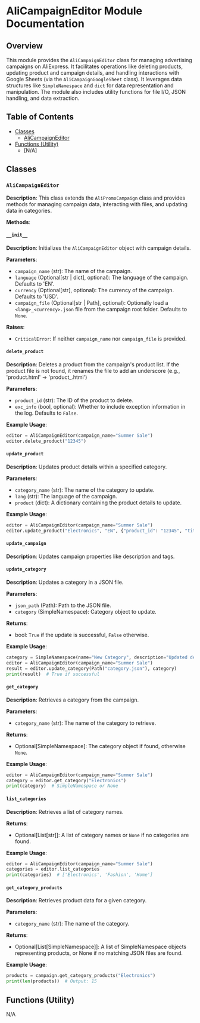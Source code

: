 # AliCampaignEditor Module Documentation

## Overview

This module provides the `AliCampaignEditor` class for managing advertising campaigns on AliExpress.  It facilitates operations like deleting products, updating product and campaign details, and handling interactions with Google Sheets (via the `AliCampaignGoogleSheet` class).  It leverages data structures like `SimpleNamespace` and `dict` for data representation and manipulation.  The module also includes utility functions for file I/O, JSON handling, and data extraction.

## Table of Contents

* [Classes](#classes)
    * [AliCampaignEditor](#alicampaigneditor)
* [Functions (Utility)](#functions-utility)
    * [N/A]


## Classes

### `AliCampaignEditor`

**Description**: This class extends the `AliPromoCampaign` class and provides methods for managing campaign data, interacting with files, and updating data in categories.

**Methods**:

#### `__init__`

**Description**: Initializes the `AliCampaignEditor` object with campaign details.

**Parameters**:
- `campaign_name` (str): The name of the campaign.
- `language` (Optional[str | dict], optional): The language of the campaign. Defaults to 'EN'.
- `currency` (Optional[str], optional): The currency of the campaign. Defaults to 'USD'.
- `campaign_file` (Optional[str | Path], optional): Optionally load a `<lang>_<currency>.json` file from the campaign root folder. Defaults to `None`.


**Raises**:
- `CriticalError`: If neither `campaign_name` nor `campaign_file` is provided.

#### `delete_product`

**Description**: Deletes a product from the campaign's product list.  If the product file is not found, it renames the file to add an underscore (e.g., 'product.html' -> 'product_.html')


**Parameters**:
- `product_id` (str): The ID of the product to delete.
- `exc_info` (bool, optional): Whether to include exception information in the log. Defaults to `False`.

**Example Usage**:
```python
editor = AliCampaignEditor(campaign_name="Summer Sale")
editor.delete_product("12345")
```

#### `update_product`

**Description**: Updates product details within a specified category.

**Parameters**:
- `category_name` (str): The name of the category to update.
- `lang` (str): The language of the campaign.
- `product` (dict): A dictionary containing the product details to update.

**Example Usage**:
```python
editor = AliCampaignEditor(campaign_name="Summer Sale")
editor.update_product("Electronics", "EN", {"product_id": "12345", "title": "Smartphone"})
```

#### `update_campaign`

**Description**: Updates campaign properties like description and tags.

#### `update_category`

**Description**: Updates a category in a JSON file.

**Parameters**:
- `json_path` (Path): Path to the JSON file.
- `category` (SimpleNamespace): Category object to update.

**Returns**:
- bool: `True` if the update is successful, `False` otherwise.

**Example Usage**:
```python
category = SimpleNamespace(name="New Category", description="Updated description")
editor = AliCampaignEditor(campaign_name="Summer Sale")
result = editor.update_category(Path("category.json"), category)
print(result)  # True if successful
```

#### `get_category`

**Description**: Retrieves a category from the campaign.

**Parameters**:
- `category_name` (str): The name of the category to retrieve.

**Returns**:
- Optional[SimpleNamespace]: The category object if found, otherwise `None`.

**Example Usage**:
```python
editor = AliCampaignEditor(campaign_name="Summer Sale")
category = editor.get_category("Electronics")
print(category)  # SimpleNamespace or None
```

#### `list_categories`

**Description**: Retrieves a list of category names.

**Returns**:
- Optional[List[str]]: A list of category names or `None` if no categories are found.

**Example Usage**:
```python
editor = AliCampaignEditor(campaign_name="Summer Sale")
categories = editor.list_categories
print(categories)  # ['Electronics', 'Fashion', 'Home']
```

#### `get_category_products`

**Description**: Retrieves product data for a given category.


**Parameters**:
- `category_name` (str): The name of the category.

**Returns**:
- Optional[List[SimpleNamespace]]: A list of SimpleNamespace objects representing products, or None if no matching JSON files are found.


**Example Usage**:
```python
products = campaign.get_category_products("Electronics")
print(len(products))  # Output: 15
```


## Functions (Utility)


N/A
